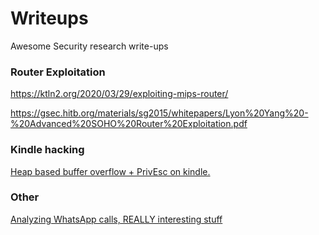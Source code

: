 # Writeups

Awesome Security research write-ups

### Router Exploitation

https://ktln2.org/2020/03/29/exploiting-mips-router/

https://gsec.hitb.org/materials/sg2015/whitepapers/Lyon%20Yang%20-%20Advanced%20SOHO%20Router%20Exploitation.pdf

### Kindle hacking

[Heap based buffer overflow + PrivEsc on kindle.](https://research.checkpoint.com/2021/i-can-take-over-your-kindle/)

### Other

[Analyzing WhatsApp calls, REALLY interesting stuff](https://medium.com/@schirrmacher/analyzing-whatsapp-calls-176a9e776213)

